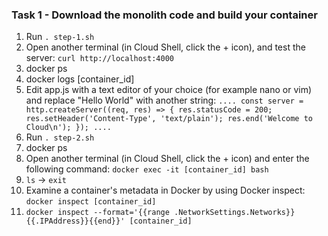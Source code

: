### Task 1 - Download the monolith code and build your container
1. Run `. step-1.sh`
2. Open another terminal (in Cloud Shell, click the + icon), and test the server: `curl http://localhost:4000`
3. docker ps
4. docker logs [container_id]
5. Edit app.js with a text editor of your choice (for example nano or vim) and replace "Hello World" with another string:
`....
   const server = http.createServer((req, res) => {
   res.statusCode = 200;
   res.setHeader('Content-Type', 'text/plain');
   res.end('Welcome to Cloud\n');
   });
   ....`
6. Run `. step-2.sh`
7. docker ps
8. Open another terminal (in Cloud Shell, click the + icon) and enter the following command:
`docker exec -it [container_id] bash`
9. `ls` -> `exit`
10. Examine a container's metadata in Docker by using Docker inspect:
`docker inspect [container_id]
`   
11. `docker inspect --format='{{range .NetworkSettings.Networks}}{{.IPAddress}}{{end}}' [container_id]`